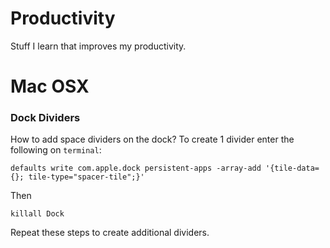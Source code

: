 Productivity
============

Stuff I learn that improves my productivity.

# Mac OSX

### Dock Dividers

How to add space dividers on the dock? To create 1 divider enter the following on `terminal`:

`defaults write com.apple.dock persistent-apps -array-add '{tile-data={}; tile-type="spacer-tile";}'`
   
Then

`killall Dock`

Repeat these steps to create additional dividers.

